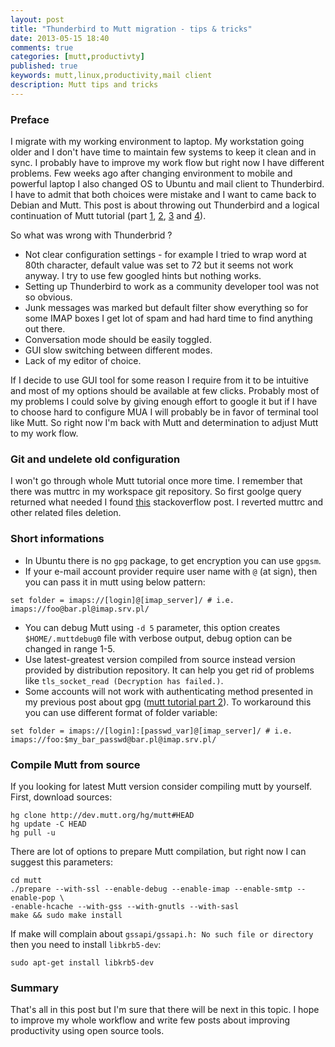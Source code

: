 ```yaml
---
layout: post
title: "Thunderbird to Mutt migration - tips & tricks"
date: 2013-05-15 18:40
comments: true
categories: [mutt,productivty]
published: true
keywords: mutt,linux,productivity,mail client
description: Mutt tips and tricks
---
```

### Preface ###
I migrate with my working environment to laptop. My workstation going older and 
I don't have time to maintain few systems to keep it clean and in sync. I 
probably have to improve my work flow but right now I have different problems.
Few weeks ago after changing environment to mobile and powerful laptop I also 
changed OS to Ubuntu and mail client to Thunderbird. I have to admit that both 
choices were mistake and I want to came back to Debian and Mutt. This post is 
about throwing out Thunderbird and a logical continuation of Mutt tutorial (part 
[1](/blog/2012/05/13/mutt-tutorial-part-1-setup-imap-account), [2](/blog/2012/05/13/mutt-tutorial-part-2-secure-login),
[3](/blog/2012/05/13/mutt-tutorial-part-3-sidebar-urls-in-e) and [4](/blog/2012/05/13/mutt-tutorial-part-4-html-mails-address)).

So what was wrong with Thunderbrid ?

* Not clear configuration settings - for example I tried to wrap word at 80th 
character, default value was set to 72 but it seems not work anyway. I try to 
use few googled hints but nothing works.
* Setting up Thunderbird to work as a community developer tool was not so 
obvious.
* Junk messages was marked but default filter show everything so for some IMAP 
boxes I get lot of spam and had hard time to find anything out there.
* Conversation mode should be easily toggled.
* GUI slow switching between different modes.
* Lack of my editor of choice.

If I decide to use GUI tool for some reason I require from it to be intuitive 
and most of my options should be available at few clicks. Probably most of my
problems I could solve by giving enough effort to google it but if I have to 
choose hard to configure MUA I will probably be in favor of terminal tool like 
Mutt. So right now I'm back with Mutt and determination to adjust Mutt to my 
work flow.

### Git and undelete old configuration ###
I won't go through whole Mutt tutorial once more time. I remember that there was 
muttrc in my workspace git repository. So first goolge query returned what 
needed I found [this](http://stackoverflow.com/questions/953481/restore-a-deleted-file-in-a-git-repo) stackoverflow post.
I reverted muttrc and other related files deletion.

### Short informations ###
* In Ubuntu there is no `gpg` package, to get encryption you can use `gpgsm`.
* If your e-mail account provider require user name with `@` (at sign), then you 
can pass it in mutt using below pattern:
```
set folder = imaps://[login]@[imap_server]/ # i.e. imaps://foo@bar.pl@imap.srv.pl/
```
* You can debug Mutt using `-d 5` parameter, this option creates 
  `$HOME/.muttdebug0` file with verbose output, debug option can be changed in 
  range 1-5.
* Use latest-greatest version compiled from source instead version provided 
  by distribution repository. It can help you get rid of problems like `tls_socket_read (Decryption has failed.)`.
* Some accounts will not work with authenticating method presented in my 
previous post about gpg ([mutt tutorial part 2](/blog/2012/05/13/mutt-tutorial-part-2-secure-login)).
To workaround this you can use different format of folder variable:
```
set folder = imaps://[login]:[passwd_var]@[imap_server]/ # i.e. imaps://foo:$my_bar_passwd@bar.pl@imap.srv.pl/
```

### Compile Mutt from source ###
If you looking for latest Mutt version consider compiling mutt by yourself. 
First, download sources:
```
hg clone http://dev.mutt.org/hg/mutt#HEAD
hg update -C HEAD
hg pull -u
```

There are lot of options to prepare Mutt compilation, but right now I can 
suggest this parameters:
```
cd mutt
./prepare --with-ssl --enable-debug --enable-imap --enable-smtp --enable-pop \
-enable-hcache --with-gss --with-gnutls --with-sasl
make && sudo make install
```

If make will complain about `gssapi/gssapi.h: No such file or directory` then 
you need to install `libkrb5-dev`:
```
sudo apt-get install libkrb5-dev
```

### Summary ###
That's all in this post but I'm sure that there will be next in this topic. I 
hope to improve my whole workflow and write few posts about improving 
productivity using open source tools.
